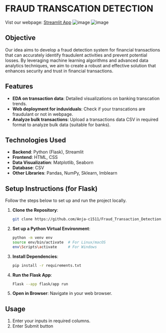 # FRAUD TRANSCATION DETECTION 

Vist our webpage: [Streamlit App](https://fraudtransactiondetection-j5svn.streamlit.app/)
![image](https://github.com/user-attachments/assets/0fb6cfc9-3d9d-4469-8371-d90d4a5a9cc4)
![image](https://github.com/user-attachments/assets/2fe06fd2-6017-4c39-af9e-93c06f785e26)


## Objective
Our idea aims to develop a fraud detection system for financial transactions that can accurately identify fraudulent activities and prevent potential losses. By leveraging machine learning algorithms and advanced data analytics techniques, we aim to create a robust and effective solution that enhances security and trust in financial transactions.

##  Features

- **EDA on transaction data**: Detailed visualizations on banking transcation trends.
- **Web deployment for induviduals**: Check if your transcations are fraudulant or not in webpage.
- **Analyze bulk transactions**: Upload a transactions data CSV in required format to analyze bulk data (suitable for banks).

## Technologies Used

- **Backend**: Python (Flask), Streamlit
- **Frontend**: HTML, CSS
- **Data Visualization**: Matplotlib, Seaborn
- **Database**: CSV
- **Other Libraries**: Pandas, NumPy, Sklearn, Imblearn

## Setup Instructions (for Flask)

Follow the steps below to set up and run the project locally.

1. **Clone the Repository**:
    ```bash
    git clone https://github.com/Anja-c1511/Fraud_Transaction_Detection.git
    ```

2. **Set up a Python Virtual Environment**:
    ```bash
    python -m venv env
    source env/bin/activate  # For Linux/macOS
    env\Scripts\activate     # For Windows
    ```

3. **Install Dependencies**:
    ```bash
    pip install -r requirements.txt
    ```

4. **Run the Flask App**:
    ```bash
    Flask --app flask/app run
    ```

5. **Open in Browser**:
    Navigate in your web browser.

## Usage

1. Enter your inputs in required columns.
2. Enter Submit button

